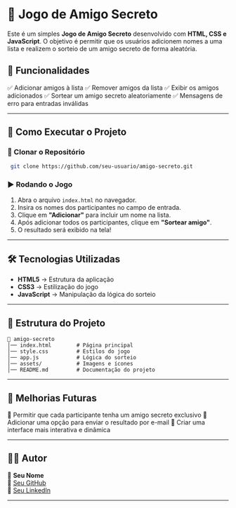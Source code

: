 # 🎉 Jogo de Amigo Secreto

Este é um simples **Jogo de Amigo Secreto** desenvolvido com **HTML, CSS e JavaScript**. O objetivo é permitir que os usuários adicionem nomes a uma lista e realizem o sorteio de um amigo secreto de forma aleatória.

## 📌 Funcionalidades
✅ Adicionar amigos à lista
✅ Remover amigos da lista
✅ Exibir os amigos adicionados
✅ Sortear um amigo secreto aleatoriamente
✅ Mensagens de erro para entradas inválidas

---

## 🚀 Como Executar o Projeto

### 📂 Clonar o Repositório
```sh
 git clone https://github.com/seu-usuario/amigo-secreto.git
```

### ▶️ Rodando o Jogo
1. Abra o arquivo `index.html` no navegador.
2. Insira os nomes dos participantes no campo de entrada.
3. Clique em **"Adicionar"** para incluir um nome na lista.
4. Após adicionar todos os participantes, clique em **"Sortear amigo"**.
5. O resultado será exibido na tela!

---

## 🛠️ Tecnologias Utilizadas
- **HTML5** → Estrutura da aplicação
- **CSS3** → Estilização do jogo
- **JavaScript** → Manipulação da lógica do sorteio

---

## 📁 Estrutura do Projeto
```
📂 amigo-secreto
│── index.html        # Página principal
│── style.css         # Estilos do jogo
│── app.js            # Lógica do sorteio
│── assets/           # Imagens e ícones
│── README.md         # Documentação do projeto
```

---

## 📌 Melhorias Futuras
🔹 Permitir que cada participante tenha um amigo secreto exclusivo
🔹 Adicionar uma opção para enviar o resultado por e-mail
🔹 Criar uma interface mais interativa e dinâmica

---

## 👨‍💻 Autor
📌 **Seu Nome**  
📌 [Seu GitHub](https://github.com/seu-usuario)  
📌 [Seu LinkedIn](https://www.linkedin.com/in/seu-usuario)  

---


